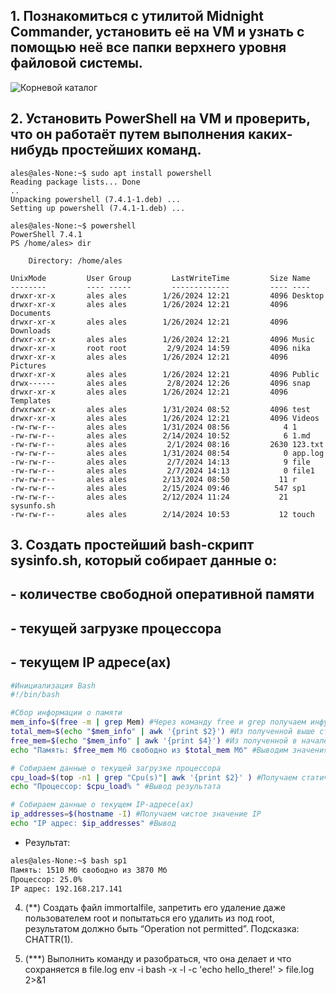 ## 1. Познакомиться с утилитой Midnight Commander, установить её на VM и узнать с помощью неё все папки верхнего уровня файловой системы.

   ![Корневой каталог](https://github.com/tms-dos21-onl/ales-litvinovich/assets/87812043/1e5caf34-f3b8-430f-a7c8-6cfc287d92c8)

## 2. Установить PowerShell на VM и проверить, что он работаёт путем выполнения каких-нибудь простейших команд.

```console
ales@ales-None:~$ sudo apt install powershell
Reading package lists... Done
..
Unpacking powershell (7.4.1-1.deb) ...
Setting up powershell (7.4.1-1.deb) ...

ales@ales-None:~$ powershell
PowerShell 7.4.1
PS /home/ales> dir

    Directory: /home/ales

UnixMode         User Group         LastWriteTime         Size Name
--------         ---- -----         -------------         ---- ----
drwxr-xr-x       ales ales        1/26/2024 12:21         4096 Desktop
drwxr-xr-x       ales ales        1/26/2024 12:21         4096 Documents
drwxr-xr-x       ales ales        1/26/2024 12:21         4096 Downloads
drwxr-xr-x       ales ales        1/26/2024 12:21         4096 Music
drwxr-xr-x       root root         2/9/2024 14:59         4096 nika
drwxr-xr-x       ales ales        1/26/2024 12:21         4096 Pictures
drwxr-xr-x       ales ales        1/26/2024 12:21         4096 Public
drwx------       ales ales         2/8/2024 12:26         4096 snap
drwxr-xr-x       ales ales        1/26/2024 12:21         4096 Templates
drwxrwxr-x       ales ales        1/31/2024 08:52         4096 test
drwxr-xr-x       ales ales        1/26/2024 12:21         4096 Videos
-rw-rw-r--       ales ales        1/31/2024 08:56            4 1
-rw-rw-r--       ales ales        2/14/2024 10:52            6 1.md
-rw-rw-r--       ales ales         2/1/2024 08:16         2630 123.txt
-rw-rw-r--       ales ales        1/31/2024 08:54            0 app.log
-rw-rw-r--       ales ales         2/7/2024 14:13            9 file
-rw-rw-r--       ales ales         2/7/2024 14:13            0 file1
-rw-rw-r--       ales ales        2/13/2024 08:50           11 r
-rw-rw-r--       ales ales        2/15/2024 09:46          547 sp1
-rw-rw-r--       ales ales        2/12/2024 11:24           21 sysunfo.sh
-rw-rw-r--       ales ales        2/14/2024 10:53           12 touch
```
   
## 3. Создать простейший bash-скрипт sysinfo.sh, который собирает данные о:
## - количестве свободной оперативной памяти
## - текущей загрузке процессора
## - текущем IP адресе(ах)

```bash
#Инициализация Bash
#!/bin/bash

#Сбор информации о памяти
mem_info=$(free -m | grep Mem) #Через команду free и grep получаем инфу о памяти
total_mem=$(echo "$mem_info" | awk '{print $2}') #Из полученной выше строчки достаем 2 слово используя команду awk
free_mem=$(echo "$mem_info" | awk '{print $4}') #Из полученной в начале строчки достаем 4 слово используя команду awk
echo "Память: $free_mem Мб свободно из $total_mem Мб" #Выводим значения свободной памяти и общей

# Собираем данные о текущей загрузке процессора
cpu_load=$(top -n1 | grep "Cpu(s)"| awk '{print $2}' ) #Получаем статическое значение Cpu и достаем из вывода команды
echo "Процессор: $cpu_load% " #Вывод результата

# Собираем данные о текущем IP-адресе(ах)
ip_addresses=$(hostname -I) #Получаем чистое значение IP
echo "IP адрес: $ip_addresses" #Вывод
```
- Результат:
```bash
ales@ales-None:~$ bash sp1
Память: 1510 Мб свободно из 3870 Мб
Процессор: 25.0% 
IP адрес: 192.168.217.141 
```

4. (**) Cоздать файл immortalfile, запретить его удаление даже пользователем root и попытаться его удалить из под root, результатом должно быть “Operation not permitted”. Подсказка: CHATTR(1).

   
5. (***) Выполнить команду и разобраться, что она делает и что сохраняется в file.log 
env -i bash -x -l -c 'echo hello_there!' > file.log 2>&1

